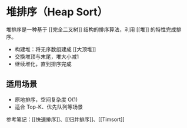 # 堆排序（Heap Sort）

堆排序是一种基于 [[完全二叉树]] 结构的排序算法，利用 [[堆]] 的特性完成排序。

- 构建堆：将无序数组建成 [[大顶堆]]
- 交换堆顶与末尾，堆大小减1
- 继续堆化，直到排序完成

## 适用场景
- 原地排序，空间复杂度 O(1)
- 适合 Top-K、优先队列等场景

参考笔记：[[快速排序]]、[[归并排序]]、[[Timsort]]
